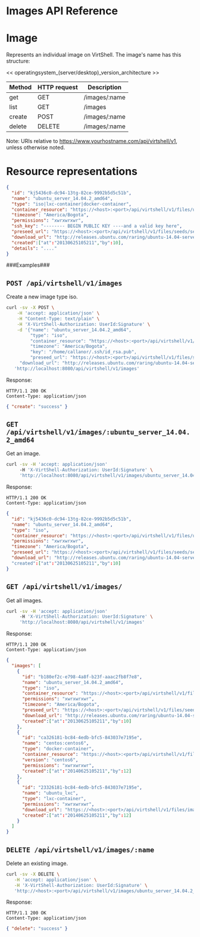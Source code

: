 Images API Reference
====================

Image
=====
Represents an individual image on VirtShell. The image's name has this structure:

<< operatingsystem_(server/desktop)_version_architecture >>

| Method | HTTP request | Description |
| --- | --- | ---- |
| get | GET | /images/:name | Gets one image by name. |
| list | GET | /images | Retrieves the list of images. |
| create | POST | /images/:name | Inserts a new image. | 
| delete | DELETE | /images/:name | Deletes an existing image. |

Note:
URIs relative to https://www.yourhostname.com/api/virtshell/v1, unless otherwise noted.

Resource representations
========================
```json
{
  "id": "kj5436c0-dc94-13tg-82ce-9992b5d5c51b",
  "name": "ubuntu_server_14.04.2_amd64",
  "type": "iso|lxc-container|docker-container",
  "container_resource": "https://<host>:<port>/api/virtshell/v1/files/ubuntu_server_14.04.2_amd64",
  "timezone": "America/Bogota",
  "permissions": "xwrxwrxwr",
  "ssh_key": "-------- BEGIN PUBLIC KEY ----and a valid key here",
  "preseed_url": "https://<host>:<port>/api/virtshell/v1/files/seeds/seed_ubuntu14-04.txt",
  "download_url": "http://releases.ubuntu.com/raring/ubuntu-14.04-server-amd64.iso",
  "created":["at":"20130625105211","by":10],
  "details": "...."
}
```

###Examples###

`POST /api/virtshell/v1/images`
--------------------------------------------

Create a new image type iso.

```sh
curl -sv -X POST \
	-H 'accept: application/json' \
	-H "Content-Type: text/plain" \
	-H 'X-VirtShell-Authorization: UserId:Signature' \
	-d '{"name": "ubuntu_server_14.04.2_amd64",
		 "type": "iso",
		 "container_resource": "https://<host>:<port>/api/virtshell/v1/files/ubuntu_server_14.04.2_amd64",
		 "timezone": "America/Bogota", 
		 "key": "/home/callanor/.ssh/id_rsa.pub",
		 "preseed_url": "https://<host>:<port>/api/virtshell/v1/files/seeds/seed_ubuntu14-04.txt",
     "download_url": "http://releases.ubuntu.com/raring/ubuntu-14.04-server-amd64.iso"}' \
   'http://localhost:8080/api/virtshell/v1/images'
```

Response:
```
HTTP/1.1 200 OK
Content-Type: application/json
```
```json
{ "create": "success" }
```

`GET /api/virtshell/v1/images/:ubuntu_server_14.04.2_amd64`
----------------------------------------------

Get an image.

```sh
curl -sv -H 'accept: application/json' 
     -H 'X-VirtShell-Authorization: UserId:Signature' \ 
     'http://localhost:8080/api/virtshell/v1/images/ubuntu_server_14.04.2_amd64'
```

Response:
```
HTTP/1.1 200 OK
Content-Type: application/json
```
```json
{
  "id": "kj5436c0-dc94-13tg-82ce-9992b5d5c51b",
  "name": "ubuntu_server_14.04.2_amd64",
  "type": "iso",
  "container_resource": "https://<host>:<port>/api/virtshell/v1/files/ubuntu_server_14.04.2_amd64",
  "permissions": "xwrxwrxwr",
  "timezone": "America/Bogota", 
  "preseed_url": "https://<host>:<port>/api/virtshell/v1/files/seeds/seed_ubuntu_14_04.txt",
  "download_url": "http://releases.ubuntu.com/raring/ubuntu-14.04-server-amd64.iso"
  "created":["at":"20130625105211","by":10]
}
```

`GET /api/virtshell/v1/images/`
----------------------------------------------

Get all images.

```sh
curl -sv -H 'accept: application/json' 
     -H 'X-VirtShell-Authorization: UserId:Signature' \ 
     'http://localhost:8080/api/virtshell/v1/images'
```

Response:
```
HTTP/1.1 200 OK
Content-Type: application/json
```
```json
{
  "images": [
    {
      "id": "b180ef2c-e798-4a8f-b23f-aaac2fb8f7e8",
      "name": "ubuntu_server_14.04.2_amd64",
      "type": "iso",
      "container_resource": "https://<host>:<port>/api/virtshell/v1/files/ubuntu_server_14.04.2_amd64",
      "permissions": "xwrxwrxwr", 
      "timezone": "America/Bogota", 
      "preseed_url": "https://<host>:<port>/api/virtshell/v1/files/seeds/seed_ubuntu_14_04.txt",
      "download_url": "http://releases.ubuntu.com/raring/ubuntu-14.04-server-amd64.iso",
      "created":["at":"20130625105211","by":10]
    },
    {
      "id": "ca326181-bc84-4edb-bfc5-843037e7195e",
      "name": "centos:centos6",
      "type": "docker-container",
      "container_resource": "https://<host>:<port>/api/virtshell/v1/files/centos_server_7_amd64",
      "version": "centos6", 
      "permissions": "xwrxwrxwr",
      "created":["at":"20140625105211","by":12]
    },
    {
      "id": "23326181-bc84-4edb-bfc5-843037e7195e",
      "name": "ubuntu_lxc",
      "type": "lxc-container",
      "permissions": "xwrxwrxwr",
      "download_url": "https://<host>:<port>/api/virtshell/v1/files/images/3514296#file-lxc-ubuntu",
      "created":["at":"20140625105211","by":12]
    }
  ]
}
```

`DELETE /api/virtshell/v1/images/:name`
----------------------------------------------

Delete an existing image.

```sh
curl -sv -X DELETE \
   -H 'accept: application/json' \
   -H 'X-VirtShell-Authorization: UserId:Signature' \
   'http://<host>:<port>/api/virtshell/v1/images/ubuntu_server_14.04.2_amd64'
```

Response:
```
HTTP/1.1 200 OK
Content-Type: application/json
```
```json
{ "delete": "success" }
```